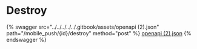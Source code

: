 # Destroy

{% swagger src="../../../../../.gitbook/assets/openapi (2).json" path="/mobile_push/{id}/destroy" method="post" %}
[openapi (2).json](<../../../../../.gitbook/assets/openapi (2).json>)
{% endswagger %}
